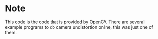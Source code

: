 # Note
This code is the code that is provided by OpenCV. There are several example programs to do camera undistortion online, this was just one of them.
